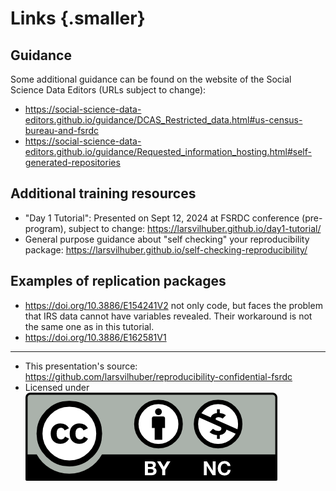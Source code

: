 # Links {.smaller}

## Guidance

Some additional guidance can be found on the website of the Social Science Data Editors (URLs subject to change):

-   <https://social-science-data-editors.github.io/guidance/DCAS_Restricted_data.html#us-census-bureau-and-fsrdc>
-   <https://social-science-data-editors.github.io/guidance/Requested_information_hosting.html#self-generated-repositories>

## Additional training resources

- "Day 1 Tutorial": Presented on Sept 12, 2024 at FSRDC conference (pre-program), subject to change: <https://larsvilhuber.github.io/day1-tutorial/>
- General purpose guidance about "self checking" your reproducibility package: <https://larsvilhuber.github.io/self-checking-reproducibility/>

## Examples of replication packages

-    <https://doi.org/10.3886/E154241V2> not only code, but faces the problem that IRS data cannot have variables revealed. Their workaround is not the same one as in this tutorial.
-    <https://doi.org/10.3886/E162581V1> 

---


- This presentation's source: <https://github.com/larsvilhuber/reproducibility-confidential-fsrdc>
- Licensed under [![CC BY-NC 4.0](/images/by-nc.png)](https://creativecommons.org/licenses/by-nc/4.0/)